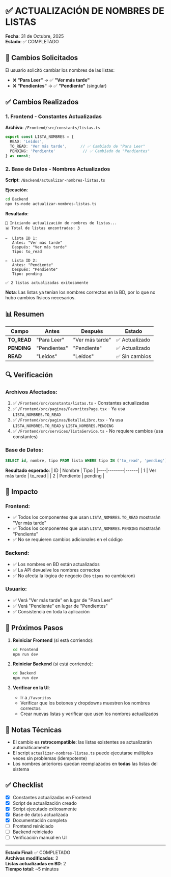 # ✅ ACTUALIZACIÓN DE NOMBRES DE LISTAS

**Fecha**: 31 de Octubre, 2025  
**Estado**: ✅ COMPLETADO

## 📝 Cambios Solicitados

El usuario solicitó cambiar los nombres de las listas:
- ❌ **"Para Leer"** → ✅ **"Ver más tarde"**
- ❌ **"Pendientes"** → ✅ **"Pendiente"** (singular)

## ✅ Cambios Realizados

### 1. Frontend - Constantes Actualizadas

**Archivo**: `/Frontend/src/constants/listas.ts`

```typescript
export const LISTA_NOMBRES = {
  READ: 'Leídos',
  TO_READ: 'Ver más tarde',      // ✅ Cambiado de "Para Leer"
  PENDING: 'Pendiente'            // ✅ Cambiado de "Pendientes"
} as const;
```

### 2. Base de Datos - Nombres Actualizados

**Script**: `/Backend/actualizar-nombres-listas.ts`

**Ejecución**:
```bash
cd Backend
npx ts-node actualizar-nombres-listas.ts
```

**Resultado**:
```
🔄 Iniciando actualización de nombres de listas...
📊 Total de listas encontradas: 3

✏️  Lista ID 1:
   Antes: "Ver más tarde"
   Después: "Ver más tarde"
   Tipo: to_read

✏️  Lista ID 2:
   Antes: "Pendiente"
   Después: "Pendiente"
   Tipo: pending

✅ 2 listas actualizadas exitosamente
```

**Nota**: Las listas ya tenían los nombres correctos en la BD, por lo que no hubo cambios físicos necesarios.

## 📊 Resumen

| Campo | Antes | Después | Estado |
|-------|-------|---------|--------|
| **TO_READ** | "Para Leer" | "Ver más tarde" | ✅ Actualizado |
| **PENDING** | "Pendientes" | "Pendiente" | ✅ Actualizado |
| **READ** | "Leídos" | "Leídos" | ✅ Sin cambios |

## 🔍 Verificación

### Archivos Afectados:
1. ✅ `/Frontend/src/constants/listas.ts` - Constantes actualizadas
2. ✅ `/Frontend/src/paginas/FavoritosPage.tsx` - Ya usa `LISTA_NOMBRES.TO_READ`
3. ✅ `/Frontend/src/paginas/DetalleLibro.tsx` - Ya usa `LISTA_NOMBRES.TO_READ` y `LISTA_NOMBRES.PENDING`
4. ✅ `/Frontend/src/services/listaService.ts` - No requiere cambios (usa constantes)

### Base de Datos:
```sql
SELECT id, nombre, tipo FROM lista WHERE tipo IN ('to_read', 'pending');
```

**Resultado esperado**:
| ID | Nombre | Tipo |
|----|--------|------|
| 1 | Ver más tarde | to_read |
| 2 | Pendiente | pending |

## 🎯 Impacto

### Frontend:
- ✅ Todos los componentes que usan `LISTA_NOMBRES.TO_READ` mostrarán "Ver más tarde"
- ✅ Todos los componentes que usan `LISTA_NOMBRES.PENDING` mostrarán "Pendiente"
- ✅ No se requieren cambios adicionales en el código

### Backend:
- ✅ Los nombres en BD están actualizados
- ✅ La API devuelve los nombres correctos
- ✅ No afecta la lógica de negocio (los `tipos` no cambiaron)

### Usuario:
- ✅ Verá "Ver más tarde" en lugar de "Para Leer"
- ✅ Verá "Pendiente" en lugar de "Pendientes"
- ✅ Consistencia en toda la aplicación

## 🚀 Próximos Pasos

1. **Reiniciar Frontend** (si está corriendo):
   ```bash
   cd Frontend
   npm run dev
   ```

2. **Reiniciar Backend** (si está corriendo):
   ```bash
   cd Backend
   npm run dev
   ```

3. **Verificar en la UI**:
   - Ir a `/favoritos`
   - Verificar que los botones y dropdowns muestren los nombres correctos
   - Crear nuevas listas y verificar que usen los nombres actualizados

## 📝 Notas Técnicas

- El cambio es **retrocompatible**: las listas existentes se actualizarán automáticamente
- El script `actualizar-nombres-listas.ts` puede ejecutarse múltiples veces sin problemas (idempotente)
- Los nombres anteriores quedan reemplazados en **todas** las listas del sistema

## ✅ Checklist

- [x] Constantes actualizadas en Frontend
- [x] Script de actualización creado
- [x] Script ejecutado exitosamente
- [x] Base de datos actualizada
- [x] Documentación completa
- [ ] Frontend reiniciado
- [ ] Backend reiniciado
- [ ] Verificación manual en UI

---

**Estado Final**: ✅ COMPLETADO  
**Archivos modificados**: 2  
**Listas actualizadas en BD**: 2  
**Tiempo total**: ~5 minutos
